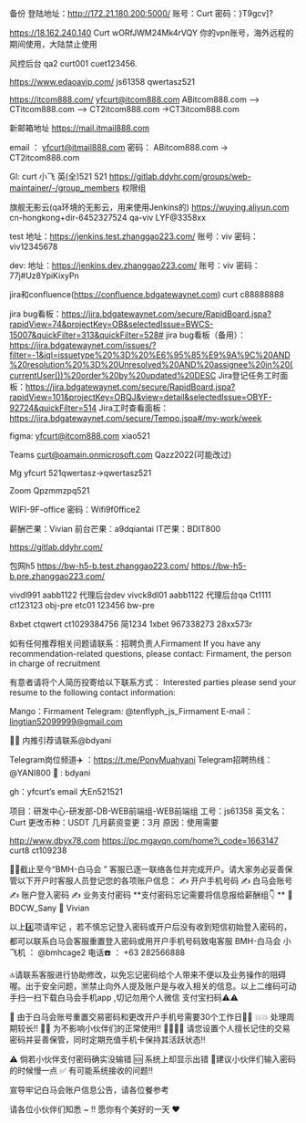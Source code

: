 备份
登陆地址：http://172.21.180.200:5000/
账号：Curt 
密码：}T9gcv]?

https://18.162.240.140
Curt
wORfJWM24Mk4rVQY 
你的vpn账号，海外远程的期间使用，大陆禁止使用

风控后台
qa2
curt001
cuet123456.

https://www.edaoavip.com/
js61358  	qwertasz521

https://itcom888.com/
yfcurt@itcom888.com ABitcom888.com —> CTitcom888.com —> CT2itcom888.com ->CT3itcom888.com

新邮箱地址
https://mail.itmail888.com

email  ： yfcurt@itmail888.com
密码： ABitcom888.com -> CT2itcom888.com


Gl: curt      小飞 英(全)521 521
https://gitlab.ddyhr.com/groups/web-maintainer/-/group_members 权限组

旗舰无影云(qa环境的无影云，用来使用Jenkins的)
https://wuying.aliyun.com
cn-hongkong+dir-6452327524
qa-viv
LYF@3358xx

test
地址：https://jenkins.test.zhanggao223.com/
账号：viv
密码：viv12345678

dev:
地址：https://jenkins.dev.zhanggao223.com/
账号：viv
密码：77j#Uz8YpiKixyPn



jira和confluence(https://confluence.bdgatewaynet.com)
curt c88888888

jira bug看板：https://jira.bdgatewaynet.com/secure/RapidBoard.jspa?rapidView=74&projectKey=OB&selectedIssue=BWCS-15007&quickFilter=313&quickFilter=528#
jira bug看板（备用）：https://jira.bdgatewaynet.com/issues/?filter=-1&jql=issuetype%20%3D%20%E6%95%85%E9%9A%9C%20AND%20resolution%20%3D%20Unresolved%20AND%20assignee%20in%20(currentUser())%20order%20by%20updated%20DESC
Jira登记任务工时面板：https://jira.bdgatewaynet.com/secure/RapidBoard.jspa?rapidView=101&projectKey=OBQJ&view=detail&selectedIssue=OBYF-92724&quickFilter=514
Jira工时查看面板：https://jira.bdgatewaynet.com/secure/Tempo.jspa#/my-work/week

figma: yfcurt@itcom888.com xiao521

Teams
curt@oamain.onmicrosoft.com  Qazz2022(可能改过)

Mg
yfcurt 521qwertasz->qwertasz521

Zoom Qpzmmzpq521

WIFI-9F-office 密码：Wifi9f0ffice2

薪酬芒果：Vivian
前台芒果：a9dqiantai
IT芒果：BDIT800

https://gitlab.ddyhr.com/

包网h5
https://bw-h5-b.test.zhanggao223.com/
https://bw-h5-b.pre.zhanggao223.com/

vivdl991 aabb1122 代理后台dev
vivck8dl01 aabb1122 代理后台qa
Ct1111 ct123123 obj-pre
etc01  123456 bw-pre

8xbet ctqwert ct1029384756 简1234
1xbet 967338273 28xx573r

如有任何推荐相关问题请联系：招聘负责人Firmament
If you have any recommendation-related questions, please contact: Firmament, the person in charge of recruitment

有意者请将个人简历投寄给以下联系方式：
Interested parties please send your resume to the following contact information:

Mango：Firmament
Telegram: @tenflyph_js_Firmament
E-mail：lingtian52099999@gmail.com

🎲🎲 内推引荐请联系@bdyani

Telegram岗位频道✈️ ：https://t.me/PonyMuahyani
Telegram招聘热线：  @YANI800
🥭 : bdyani

gh：yfcurt’s email 大En521521

项目：研发中心-研发部-DB-WEB前端组-WEB前端组
工号：js61358
英文名：Curt
更改币种：USDT
几月薪资变更：3月
原因：使用需要

http://www.dbyx78.com
https://pc.mgavqn.com/home?i_code=1663147
curt8
ct109238


🍃🍃截止至今“BMH-白马会 ” 客服已逐一联络各位并完成开户。请大家务必妥善保管以下开户时客服人员登记您的各项账户信息：
✍️ 开户手机号码
✍️ 白马会账号
✍️ 账户登入密码
✍️ 业务支付密码
**支付密码忘记需要将信息报给薪酬组👇 **
🥭 BDCW_Sany
🥭 Vivian

以上4️⃣项请牢记 ，若不慎忘记登入密码或开户后没有收到短信初始登入密码的，都可以联系白马会客服重置登入密码或用开户手机号码致电客服
BMH-白马会 小飞机   ：   @bmhcage2
                      电话☎️ ： +63 282566888 

🔝请联系客服进行协助修改，以免忘记密码给个人带来不便以及业务操作的阻碍喔。出于安全问题，🈲禁止向外人提及账户是与收入相关的信息。以上二维码可动手扫一扫下载白马会手机app ,切记勿用个人微信 支付宝扫码⚠️⚠️

💱 由于白马会账号重置交易密码和更改开户手机号需要30个工作日🧨🧨
💥💥 处理周期较长‼️
📝📝  为不影响小伙伴们的正常使用‼️
🙇‍♀️🙇‍♀️ 请您设置个人擅长记住的交易密码并妥善保管，同时定期充值手机卡保持其活跃状态‼️ 

⚠️  倘若小伙伴支付密码确实没输错 
🆘 系统上却显示出错 
📌建议小伙伴们输入密码的时候慢一点
✅ 有可能系统接收的问题‼️

宣导牢记白马会账户信息公告，请各位餐参考

请各位小伙伴们知悉 ~ ‼️ 
愿你有个美好的一天 ❤️
